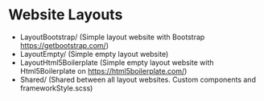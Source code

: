 # Website Layouts
* LayoutBootstrap/ (Simple layout website with Bootstrap https://getbootstrap.com/)
* LayoutEmpty/ (Simple empty layout website)
* LayoutHtml5Boilerplate (Simple empty layout website with Html5Boilerplate on https://html5boilerplate.com/)
* Shared/ (Shared between all layout websites. Custom components and frameworkStyle.scss)
